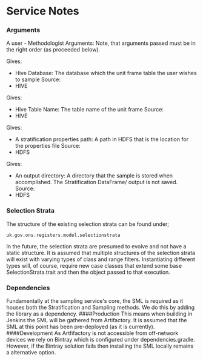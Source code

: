 # Service Notes

### Arguments
A user - Methodologist
Arguments: Note, that arguments passed must be in the right order (as proceeded below).

Gives: 
- Hive Database: The database which the unit frame table the user wishes to sample
Source:
- HIVE

Gives: 
- Hive Table Name: The table name of the unit frame
Source:
- HIVE

Gives:
- A stratification properties path: A path in HDFS that is the location for the properties file
Source:
- HDFS

Gives: 
- An output directory: A directory that the sample is stored when accomplished. The Stratification DataFrame/ output is not saved. 
Source:
- HDFS

### Selection Strata
The structure of the existing selection strata can be found under;
```
uk.gov.ons.registers.model.selectionstrata
```
In the future, the selection strata are presumed to evolve and not have a static structure. It is assumed that multiple structures of the selection strata will exist with varying types of class and range filters. Instantiating different types will, of course, require new case classes that extend some base SelectionStrata.trait and then the object passed to that execution.


### Dependencies

Fundamentally at the sampling service's core, the SML is required as it houses both the Stratification and Sampling methods. We do this by adding the library as a dependency. 
####Production
This means when building in Jenkins the SML will be gathered from Artifactory.  It is assumed that the SML at this point has been pre-deployed (as it is currently). 
####Development
As Artfifactory is not accessible from off-network devices we rely on Bintray which is configured under dependencies.gradle. However, if the Bintray solution fails then installing the SML locally remains a alternative option.
